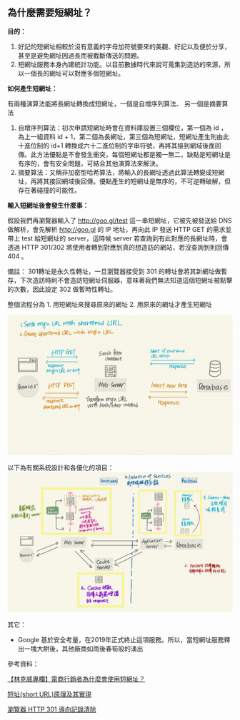 ## 為什麼需要短網址？
**目的：**
1. 好記的短網址相較於沒有意義的字母加符號要來的美觀、好記以及便於分享，甚至是避免網址因過長而被截斷傳送的問題。
2. 短網址服務本身內建統計功能。以目前數據時代來說可蒐集到造訪的來源，所以一個長的網址可以對應多個短網址。

**如何產生短網址：**

有兩種演算法能將長網址轉換成短網址，一個是自增序列算法、 另一個是摘要算法
1. 自增序列算法：初次申請短網址時會在資料庫設置三個欄位，第一個為 id ，為上一組資料 id + 1，第二個為長網址，第三個為短網址，短網址產生則由此十進位制的 id+1 轉換成六十二進位制的字串符號，再將其接到網域後面回傳。此方法優點是不會發生衝突，每個短網址都是獨一無二，缺點是短網址是有序的，會有安全問題，可結合其他演算法來解決。
3. 摘要算法：又稱非加密型哈希算法，將輸入的長網址透過此算法轉變成短網址，再將其接回網域後回傳。優點產生的短網址是無序的，不可逆轉破解，但存在著碰撞的可能性。

**輸入短網址後會發生什麼事：**

假設我們再瀏覽器輸入了 http://goo.gl/test 這一串短網址，它被先被發送給 DNS 做解析，會先解析 http://goo.gl 的 IP 地址，再向此 IP 發送 HTTP GET 的需求並帶上 test 給短網址的 server，這時候 server 若查詢到有此對應的長網址時，會透過 HTTP 301/302 將使用者轉到對應到真的想造訪的網站，若沒查詢到則回傳 404 。

備註： 301轉址是永久性轉址，一旦瀏覽器接受到 301 的轉址會將其新網址做暫存，下次造訪時則不會造訪短網址伺服器，意味著我們無法知道這個短網址被點擊的次數，因此設定 302 做暫時性轉址。

整個流程分為 1. 用短網址來搜尋原來的網址 2. 用原來的網址才產生短網址

![hw1-短網址設計.jpg](./hw1-短網址設計.jpg)

以下為有關系統設計和各優化的項目：
![伺服器優化](./hw1-伺服器優化.jpg)

其它：
- Google 基於安全考量，在2019年正式終止這項服務。所以，當短網址服務釋出一塊大餅後，其他廠商如雨後春筍般的湧出

參考資料：

[【林克威專欄】電商行銷者為什麼會使用短網址？](https://tomorrowsci.com/master/%E3%80%90%E6%9E%97%E5%85%8B%E5%A8%81%E5%B0%88%E6%AC%84%E3%80%91%E9%9B%BB%E5%95%86%E8%A1%8C%E9%8A%B7%E8%80%85%E7%82%BA%E4%BB%80%E9%BA%BC%E6%9C%83%E4%BD%BF%E7%94%A8%E7%9F%AD%E7%B6%B2%E5%9D%80%EF%BC%9F/)

[短址(short URL)原理及其實現](https://www.itread01.com/content/1541559622.html)

[瀏覽器 HTTP 301 導向記錄清除](https://blog.darkthread.net/blog/clear-browser-301-record/)